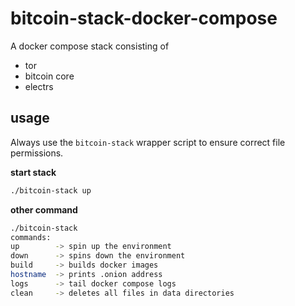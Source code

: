 # bitcoin-stack-docker-compose

A docker compose stack consisting of
- tor
- bitcoin core
- electrs

## usage

Always use the `bitcoin-stack` wrapper script to ensure correct file
permissions.

**start stack**

```sh
./bitcoin-stack up
```

**other command**
```sh
./bitcoin-stack
commands:
up        -> spin up the environment
down      -> spins down the environment
build     -> builds docker images
hostname  -> prints .onion address
logs      -> tail docker compose logs
clean     -> deletes all files in data directories
```
